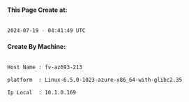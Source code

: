 
   
#### This Page Create at:

```bash

2024-07-19 - 04:41:49 UTC

```

#### Create By Machine:

```bash

Host Name : fv-az693-213

platform  : Linux-6.5.0-1023-azure-x86_64-with-glibc2.35

Ip Local  : 10.1.0.169

```

